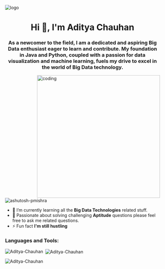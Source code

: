 ![logo](https://github.com/Ashutosh-PMishra/Ashutosh-PMishra/blob/main/Github%20Banner.png)
<h1 align="center">Hi 👋, I'm Aditya Chauhan</h1>
<h3 align="center">As a newcomer to the field, I am a dedicated and aspiring Big Data enthusiast eager to learn and contribute. My foundation in Java and Python, coupled with a passion for data visualization and machine learning, fuels my drive to excel in the world of Big Data technology.</h3>

<img align="right" alt="coding" width="400" src="https://encrypted-tbn0.gstatic.com/images?q=tbn:ANd9GcSufSsiwxyOnBh4HQcIKR5YbECY8Z7WiCx3xpWjoQu6ZQ&s.gif">

<p align="left"> <img src="https://komarev.com/ghpvc/?username=ashutosh-pmishra&label=Profile%20views&color=0e75b6&style=flat" alt="ashutosh-pmishra" /> </p>

- 🌱 I’m currently learning all the **Big Data Technologies** related stuff.
- 💬 Passionate about solving challenging **Aptitude** questions please feel free to ask me related questions.
- ⚡ Fun fact **I'm still hustling**

<h3 align="left">Languages and Tools:</h3>

<p><img align="left" src="https://github-readme-stats.vercel.app/api/top-langs?username=AdityaTheChauhan&show_icons=true&locale=en&layout=compact" alt="Aditya-Chauhan" /></p>

<p>&nbsp;<img align="center" src="https://github-readme-stats.vercel.app/api?AdityaTheChauhan&show_icons=true&locale=en" alt="Aditya-Chauhan" /></p>

<p><img align="center" src="https://github-readme-streak-stats.herokuapp.com/?user=AdityaTheChauhan" alt="Aditya-Chauhan" /></p>
